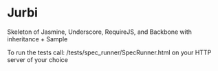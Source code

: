 Jurbi
=====

Skeleton of Jasmine, Underscore, RequireJS, and Backbone with inheritance + Sample



To run the tests call: /tests/spec_runner/SpecRunner.html on your HTTP server of your choice